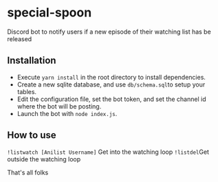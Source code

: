 # special-spoon

Discord bot to notify users if a new episode of their watching list has be released


## Installation

* Execute `yarn install` in the root directory to install dependencies.
* Create a new sqlite database, and use `db/schema.sql`to setup your tables.
* Edit the configuration file, set the bot token, and set the channel id where the bot will be posting.
* Launch the bot with `node index.js`.

## How to use

`!listwatch [Anilist Username]` Get into the watching loop
`!listdel`Get outside the watching loop

That's all folks
